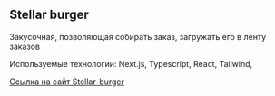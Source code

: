 ## Stellar burger

Закусочная, позволяющая собирать заказ, загружать его в ленту заказов

Используемые технологии: Next.js, Typescript, React, Tailwind, 

[Ссылка на сайт Stellar-burger](https://stellar-burger-one.vercel.app/)